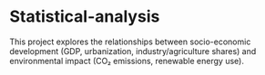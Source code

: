 # Statistical-analysis
This project explores the relationships between socio-economic development (GDP, urbanization, industry/agriculture shares) and environmental impact (CO₂ emissions, renewable energy use).
